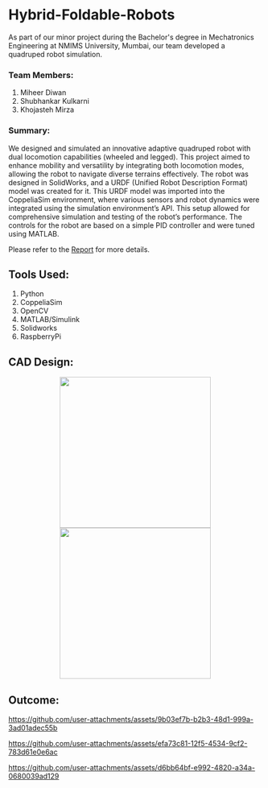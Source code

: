 # Hybrid-Foldable-Robots

As part of our minor project during the Bachelor's degree in Mechatronics Engineering at NMIMS University, Mumbai, our team developed a quadruped robot simulation. 



### Team Members:
1. Miheer Diwan
2. Shubhankar Kulkarni
3. Khojasteh Mirza

### Summary:
We designed and simulated an innovative adaptive quadruped robot with dual locomotion capabilities (wheeled and legged). This project aimed to enhance mobility and versatility by integrating both locomotion modes, allowing the robot to navigate diverse terrains effectively. The robot was designed in SolidWorks, and a URDF (Unified Robot Description Format) model was created for it. This URDF model was imported into the CoppeliaSim environment, where various sensors and robot dynamics were integrated using the simulation environment’s API. This setup allowed for comprehensive simulation and testing of the robot’s performance. The controls for the robot are based on a simple PID controller and were tuned using MATLAB.

 Please refer to the [Report](Report.pdf) for more details.



## Tools Used:
1. Python
2. CoppeliaSim
3. OpenCV
4. MATLAB/Simulink
5. Solidworks
6. RaspberryPi
   

## CAD Design:
<p align="center">
  <img src="https://github.com/user-attachments/assets/a62aace6-de75-49bd-804e-b484a971ae47" width="300" />
  <img src="https://github.com/user-attachments/assets/41eb1224-e317-4c7e-b9fa-efcc877a7ab5" width="300" />
</p>


## Outcome:


https://github.com/user-attachments/assets/9b03ef7b-b2b3-48d1-999a-3ad01adec55b


https://github.com/user-attachments/assets/efa73c81-12f5-4534-9cf2-783d61e0e6ac



https://github.com/user-attachments/assets/d6bb64bf-e992-4820-a34a-0680039ad129




